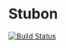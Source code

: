 # Stubon
[![Build Status](https://travis-ci.org/putan/stubon.svg?branch=master)](https://travis-ci.org/putan/stubon)
